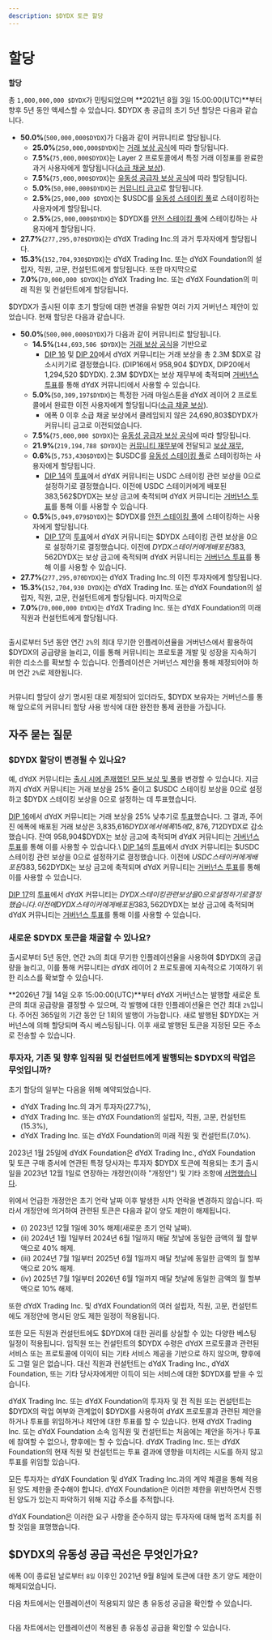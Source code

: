 ```yaml
---
description: $DYDX 토큰 할당
---
```


# 할당

**할당**

총 `1,000,000,000 $DYDX`가 민팅되었으며 **2021년 8월 3일 15:00:00(UTC)**부터 향후 5년 동안 액세스할 수 있습니다. $DYDX 총 공급의 초기 5년 할당은 다음과 같습니다.

* **50.0%**(`500,000,000$DYDX`)가 다음과 같이 커뮤니티로 할당됩니다.
  * **25.0%**(`250,000,000$DYDX`)는 [거래 보상 공식](https://docs.dydx.community/dydx-governance/rewards/trading-rewards)에 따라 할당됩니다.
  * **7.5%**(`75,000,000$DYDX`)는 Layer 2 프로토콜에서 특정 거래 이정표를 완료한 과거 사용자에게 할당됩니다([소급 채굴 보상](https://docs.dydx.community/dydx-governance/rewards/retroactive-mining-rewards)).
  * **7.5%**(`75,000,000$DYDX`)는 [유동성 공급자 보상 공식](https://docs.dydx.community/dydx-governance/rewards/liquidity-provider-rewards)에 따라 할당됩니다.
  * **5.0%**(`50,000,000$DYDX`)는 [커뮤니티 금고](https://docs.dydx.community/dydx-governance/start-here/community-treasury/)로 할당됩니다.
  * **2.5%**(`25,000,000 $DYDX`)는 $USDC를 [유동성 스테이킹 풀](https://docs.dydx.community/dydx-governance/staking-pools/liquidity-staking-pool)로 스테이킹하는 사용자에게 할당됩니다.
  * **2.5%**(`25,000,000$DYDX`)는 $DYDX를 [안전 스테이킹 풀](https://docs.dydx.community/dydx-governance/staking-pools/safety-staking-pool)에 스테이킹하는 사용자에게 할당됩니다.
* **27.7%**(`277,295,070$DYDX`)는 dYdX Trading Inc.의 과거 투자자에게 할당됩니다.
* **15.3%**(`152,704,930$DYDX`)는 dYdX Trading Inc. 또는 dYdX Foundation의 설립자, 직원, 고문, 컨설턴트에게 할당됩니다. 또한 마지막으로
* **7.0%**(`70,000,000 $DYDX`)는 dYdX Trading Inc. 또는 dYdX Foundation의 미래 직원 및 컨설턴트에게 할당됩니다.

$DYDX가 출시된 이후 초기 할당에 대한 변경을 유발한 여러 가지 거버넌스 제안이 있었습니다. 현재 할당은 다음과 같습니다.

* **50.0%**(`500,000,000$DYDX`)가 다음과 같이 커뮤니티로 할당됩니다.
  * **14.5%**(`144,693,506 $DYDX`)는 [거래 보상 공식](https://docs.dydx.community/dydx-governance/rewards/trading-rewards)을 기반으로
    * [DIP 16](https://github.com/dydxfoundation/dip/blob/master/content/dips/DIP-16.md) 및 [DIP 20](https://dydx.community/dashboard/proposal/11)에서 dYdX 커뮤니티는 거래 보상을 총 2.3M $DX로 감소시키기로 결정했습니다. (DIP16에서 958,904 $DYDX, DIP20에서 1,294,520 $DYDX). 2.3M $DYDX는 보상 재무부에 축적되며 [거버넌스 투표](https://docs.dydx.community/dydx-governance/voting-and-governance/governance-parameters)를 통해 dYdX 커뮤니티에서 사용할 수 있습니다.
  * **5.0%**(`50,309,197$DYDX`)는 특정한 거래 마일스톤을 dYdX 레이어 2 프로토콜에서 완료한 이전 사용자에게 할당됩니다([소급 채굴 보상](../rewards/retroactive-mining-rewards.md)).
    * 에폭 0 이후 소급 채굴 보상에서 클레임되지 않은 24,690,803$DYDX가 커뮤니티 금고로 이전되었습니다.
  * **7.5%**(`75,000,000 $DYDX`)는 [유동성 공급자 보상 공식](https://docs.dydx.community/dydx-governance/rewards/liquidity-provider-rewards)에 따라 할당됩니다.
  * **21.9%**(`219,194,788 $DYDX`)는 [커뮤니티 재무부](https://docs.dydx.community/dydx-governance/start-here/community-treasury/)에 전달되고 [보상 재무](https://docs.dydx.community/dydx-governance/start-here/rewards-treasury),
  * **0.6%**(`5,753,430$DYDX`)는 $USDC를 [유동성 스테이킹 풀](https://docs.dydx.community/dydx-governance/staking-pools/liquidity-staking-pool)로 스테이킹하는 사용자에게 할당됩니다.
    * [DIP 14](https://github.com/dydxfoundation/dip/blob/master/content/dips/DIP-14.md)의 [투표](https://dydx.community/dashboard/proposal/7)에서 dYdX 커뮤니티는 USDC 스테이킹 관련 보상을 0으로 설정하기로 결정했습니다. 이전에 USDC 스테이커에게 배포된 383,562$DYDX는 보상 금고에 축적되며 dYdX 커뮤니티는 [거버넌스 투표](https://docs.dydx.community/dydx-governance/voting-and-governance/governance-parameters)를 통해 이를 사용할 수 있습니다.
  * **0.5%**(`5,049,079$DYDX`)는 $DYDX를 [안전 스테이킹 풀](https://docs.dydx.community/dydx-governance/staking-pools/safety-staking-pool)에 스테이킹하는 사용자에게 할당됩니다.
    * [DIP 17](https://github.com/dydxfoundation/dip/blob/master/content/dips/DIP-17.md)의 [투표](https://dydx.community/dashboard/proposal/9)에서 dYdX 커뮤니티는 $DYDX 스테이킹 관련 보상을 0으로 설정하기로 결정했습니다. 이전에 $DYDX 스테이커에게 배포된 383,562$DYDX는 보상 금고에 축적되며 dYdX 커뮤니티는 [거버넌스 투표](https://docs.dydx.community/dydx-governance/voting-and-governance/governance-parameters)를 통해 이를 사용할 수 있습니다.
* **27.7%**(`277,295,070DYDX`)는 dYdX Trading Inc.의 이전 투자자에게 할당됩니다.
* **15.3%**(`152,704,930 DYDX`)는 dYdX Trading Inc. 또는 dYdX Foundation의 설립자, 직원, 고문, 컨설턴트에게 할당됩니다. 마지막으로
* **7.0%**(`70,000,000 DYDX`)는 dYdX Trading Inc. 또는 dYdX Foundation의 미래 직원과 컨설턴트에게 할당됩니다.

<figure><img src="../.gitbook/assets/Screenshot 2023-03-15 at 6.04.13 PM.png" alt=""><figcaption></figcaption></figure>

출시로부터 5년 동안 연간 `2%`의 최대 무기한 인플레이션율을 거버넌스에서 활용하여 $DYDX의 공급량을 늘리고, 이를 통해 커뮤니티는 프로토콜 개발 및 성장을 지속하기 위한 리소스를 확보할 수 있습니다. 인플레이션은 거버넌스 제안을 통해 제정되어야 하며 연간 `2%`로 제한됩니다.

<figure><img src="../.gitbook/assets/Screenshot 2023-03-15 at 6.04.07 PM.png" alt=""><figcaption></figcaption></figure>

커뮤니티 할당이 상기 명시된 대로 제정되어 있더라도, $DYDX 보유자는 거버넌스를 통해 앞으로의 커뮤니티 할당 사용 방식에 대한 완전한 통제 권한을 가집니다.

## **자주 묻는 질문**

### $DYDX 할당이 변경될 수 있나요?

예, dYdX 커뮤니티는 [출시 시에 존재했던 모든 보상 및 풀](../voting-and-governance/governance-parameters.md)을 변경할 수 있습니다. 지금까지 dYdX 커뮤니티는 거래 보상을 25% 줄이고 $USDC 스테이킹 보상을 0으로 설정하고 $DYDX 스테이킹 보상을 0으로 설정하는 데 투표했습니다.

[DIP 16](https://github.com/dydxfoundation/dip/blob/master/content/dips/DIP-16.md)에서 dYdX 커뮤니티는 거래 보상을 25% 낮추기로 [투표](https://dydx.community/dashboard/proposal/8)했습니다. 그 결과, 주어진 에폭에 배포된 거래 보상은 3,835,616$DYDX에서 에폭 15에 2,876,712$DYDX로 감소했습니다. 잔여 958,904$DYDX는 보상 금고에 축적되며 dYdX 커뮤니티는 [거버넌스 투표](https://docs.dydx.community/dydx-governance/voting-and-governance/governance-parameters)를 통해 이를 사용할 수 있습니다.\\ [DIP 14](https://github.com/dydxfoundation/dip/blob/master/content/dips/DIP-14.md)의 [투표](https://dydx.community/dashboard/proposal/7)에서 dYdX 커뮤니티는 $USDC 스테이킹 관련 보상을 0으로 설정하기로 결정했습니다. 이전에 $USDC 스테이커에게 배포된 383,562$DYDX는 보상 금고에 축적되며 dYdX 커뮤니티는 [거버넌스 투표](https://docs.dydx.community/dydx-governance/voting-and-governance/governance-parameters)를 통해 이를 사용할 수 있습니다.

[DIP 17](https://github.com/dydxfoundation/dip/blob/master/content/dips/DIP-17.md)의 [투표](https://dydx.community/dashboard/proposal/9)에서 dYdX 커뮤니티는 $DYDX 스테이킹 관련 보상을 0으로 설정하기로 결정했습니다. 이전에 DYDX 스테이커에게 배포된 383,562$DYDX는 보상 금고에 축적되며 dYdX 커뮤니티는 [거버넌스 투표](https://docs.dydx.community/dydx-governance/voting-and-governance/governance-parameters)를 통해 이를 사용할 수 있습니다.

### **새로운 $DYDX 토큰을 채굴할 수 있나요?**

출시로부터 5년 동안, 연간 `2%`의 최대 무기한 인플레이션율을 사용하여 $DYDX의 공급량을 늘리고, 이를 통해 커뮤니티는 dYdX 레이어 2 프로토콜에 지속적으로 기여하기 위한 리소스를 확보할 수 있습니다.

**2026년 7월 14일 오후 15:00:00(UTC)**부터 dYdX 거버넌스는 발행할 새로운 토큰의 최대 공급량을 결정할 수 있으며, 각 발행에 대한 인플레이션율은 연간 최대 `2%`입니다. 주어진 365일의 기간 동안 단 1회의 발행이 가능합니다. 새로 발행된 $DYDX는 거버넌스에 의해 할당되며 즉시 베스팅됩니다. 이후 새로 발행된 토큰을 지정된 모든 주소로 전송할 수 있습니다.

### **투자자, 기존 및 향후 임직원 및 컨설턴트에게 발행되는 $DYDX의 락업은 무엇입니까?**

초기 할당의 일부는 다음을 위해 예약되었습니다.

* dYdX Trading Inc.의 과거 투자자(27.7%),
* dYdX Trading Inc. 또는 dYdX Foundation의 설립자, 직원, 고문, 컨설턴트(15.3%),
* dYdX Trading Inc. 또는 dYdX Foundation의 미래 직원 및 컨설턴트(7.0%).

2023년 1월 25일에 dYdX Foundation은 dYdX Trading Inc., dYdX Foundation 및 토큰 구매 증서에 연관된 특정 당사자는 투자자 $DYDX 토큰에 적용되는 초기 출시일을 2023년 12월 1일로 연장하는 개정안(이하 "개정안") 및 기타 조항에 [서명했습니다](https://dydx.foundation/blog/lock-up-extension).

위에서 언급한 개정안은 초기 언락 날짜 이후 발생한 시차 언락을 변경하지 않습니다. 따라서 개정안에 의거하여 관련된 토큰은 다음과 같이 양도 제한이 해제됩니다.

* (i) 2023년 12월 1일에 30% 해제(새로운 초기 언락 날짜).
* (ii) 2024년 1월 1일부터 2024년 6월 1일까지 매달 첫날에 동일한 금액의 월 할부액으로 40% 해제.
* (iii) 2024년 7월 1일부터 2025년 6월 1일까지 매달 첫날에 동일한 금액의 월 할부액으로 20% 해제.
* (iv) 2025년 7월 1일부터 2026년 6월 1일까지 매달 첫날에 동일한 금액의 월 할부액으로 10% 해제.

또한 dYdX Trading Inc. 및 dYdX Foundation의 여러 설립자, 직원, 고문, 컨설턴트에도 개정안에 명시된 양도 제한 일정이 적용됩니다.

또한 모든 직원과 컨설턴트에도 $DYDX에 대한 권리를 상실할 수 있는 다양한 베스팅 일정이 적용됩니다. 임직원 또는 컨설턴트의 $DYDX 수령은 dYdX 프로토콜과 관련된 서비스 또는 프로토콜에 이익이 되는 기타 서비스 제공을 기반으로 하지 않으며, 향후에도 그럴 일은 없습니다. 대신 직원과 컨설턴트는 dYdX Trading Inc., dYdX Foundation, 또는 기타 당사자에게만 이득이 되는 서비스에 대한 $DYDX를 받을 수 있습니다.

dYdX Trading Inc. 또는 dYdX Foundation의 투자자 및 전 직원 또는 컨설턴트는 $DYDX의 락업 여부와 관계없이 $DYDX를 사용하여 dYdX 프로토콜과 관련된 제안을 하거나 투표를 위임하거나 제안에 대한 투표를 할 수 있습니다. 현재 dYdX Trading Inc. 또는 dYdX Foundation 소속 임직원 및 컨설턴트는 처음에는 제안을 하거나 투표에 참여할 수 없으나, 향후에는 할 수 있습니다. dYdX Trading Inc. 또는 dYdX Foundation의 현재 직원 및 컨설턴트는 투표 결과에 영향을 미치려는 시도를 하지 않고 투표를 위임할 있습니다.

모든 투자자는 dYdX Foundation 및 dYdX Trading Inc.과의 계약 체결을 통해 적용된 양도 제한을 준수해야 합니다. dYdX Foundation은 이러한 제한을 위반하면서 진행된 양도가 있는지 파악하기 위해 지갑 주소를 추적합니다.

dYdX Foundation은 이러한 요구 사항을 준수하지 않는 투자자에 대해 법적 조치를 취할 것임을 표명했습니다.

## $DYDX의 유동성 공급 곡선은 무엇인가요?

에폭 0이 종료된 날로부터 `8일` 이후인 2021년 9월 8일에 토큰에 대한 초기 양도 제한이 해제되었습니다.

다음 차트에서는 인플레이션이 적용되지 않은 총 유동성 공급을 확인할 수 있습니다.

<figure><img src="../.gitbook/assets/liquid-supply-total-issuance.png" alt=""><figcaption></figcaption></figure>

다음 차트에서는 인플레이션이 적용된 총 유동성 공급을 확인할 수 있습니다.

<figure><img src="../.gitbook/assets/liquid-supply-total issuance-2%-inflation.png" alt=""><figcaption></figcaption></figure>
